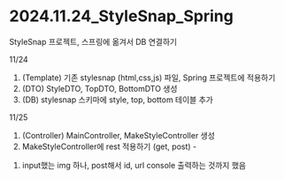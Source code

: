 # 2024.11.24_StyleSnap_Spring
StyleSnap 프로젝트, 스프링에 옮겨서 DB 연결하기


11/24 
1. (Template) 기존 stylesnap (html,css,js) 파일, Spring 프로젝트에 적용하기
2. (DTO) StyleDTO, TopDTO, BottomDTO 생성
3. (DB) stylesnap 스키마에 style, top, bottom 테이블 추가

   
11/25  
1. (Controller) MainController, MakeStyleController 생성
2. MakeStyleController에 rest 적용하기 (get, post) -
  1) input했는 img 하나, post해서 id, url console 출력하는 것까지 했음
